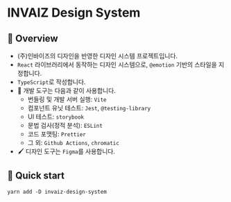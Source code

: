 # INVAIZ Design System

## 👀 Overview

- (주)인바이즈의 디자인을 반영한 디자인 시스템 프로젝트입니다.
- `React` 라이브러리에서 동작하는 디자인 시스템으로, `@emotion` 기반의 스타일을 지정합니다.
- `TypeScript`로 작성합니다.
- 🔩 개발 도구는 다음과 같이 사용합니다.
  - 번들링 및 개발 서버 실행: `Vite`
  - 컴포넌트 유닛 테스트: `Jest`, `@testing-library`
  - UI 테스트: `storybook`
  - 문법 검사(정적 분석): `ESLint`
  - 코드 포맷팅: `Prettier`
  - 그 외: `Github Actions`, `chromatic`
- 🖌️ 디자인 도구는 `Figma`를 사용합니다.

## 🛫 Quick start

```shell
yarn add -D invaiz-design-system
```